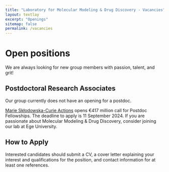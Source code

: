 ```yaml
---
title: "Laboratory for Molecular Modeling & Drug Discovery - Vacancies"
layout: textlay
excerpt: "Openings"
sitemap: false
permalink: /vacancies
---
```


# Open positions

We are always looking for new group members with passion, talent, and grit!

## Postdoctoral Research Associates
Our group currently does not have an opening for a postdoc.

[Marie Skłodowska-Curie Actions](https://marie-sklodowska-curie-actions.ec.europa.eu/news/msca-opens-eu417-million-call-for-postdoctoral-fellowships) opens €417 million call for Postdoc Fellowships. The deadline to apply is 11 September 2024.
If you are passionate about Molecular Modeling & Drug Discovery, consider joining our lab at ⁦Ege University.
⁩ 
## How to Apply
Interested candidates should submit a CV, a cover letter explaining your interest and qualifications for the position, and contact information for at least one references.


